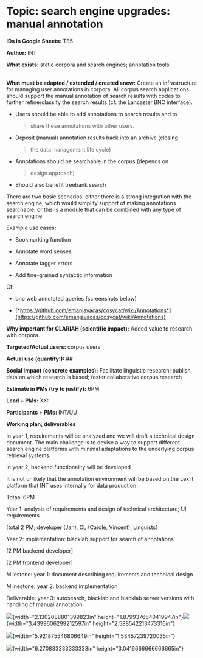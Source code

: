 Topic: search engine upgrades: manual annotation 
=================================================

**IDs in Google Sheets:** T85

**Author:** INT

**What exists:** static corpora and search engines; annotation tools

**\
What must be adapted / extended / created anew:** Create an
infrastructure for managing user annotations in corpora. All corpus
search applications should support the manual annotation of search
results with codes to further refine/classify the search results (cf.
the Lancaster BNC interface).

-   Users should be able to add annotations to search results and to
    > share these annotations with other users.

-   Deposit (manual) annotation results back into an archive (closing
    > the data management life cycle)

-   Annotations should be searchable in the corpus (depends on
    > design approach)

-   Should also benefit treebank search

There are two basic scenarios: either there is a strong integration with
the search engine, which would simplify support of making annotations
searchable; or this is a module that can be combined with any type of
search engine.

Example use cases:

-   Bookmarking function

-   Annotate word senses

-   Annotate tagger errors

-   Add fine-grained syntactic information

Cf:

-   bnc web annotated queries (screenshots below)

-   [*https://github.com/emanjavacas/cosycat/wiki/Annotations*](https://github.com/emanjavacas/cosycat/wiki/Annotations)

**Why important for CLARIAH (scientific impact):** Added value to
research with corpora.

**Targeted/Actual users:** corpus users

**Actual use (quantify!):** \#\#

**Social Impact** **(concrete examples):** Facilitate linguistic
research; publish data on which research is based; foster collaborative
corpus research

**Estimate in PMs (try to justify):** 6PM

**Lead + PMs:** XX:

**Participants + PMs:** INT/UU

**Working plan; deliverables**

In year 1, requirements will be analyzed and we will draft a technical
design document. The main challenge is to devise a way to support
different search engine platforms with minimal adaptations to the
underlying corpus retrieval systems.

in year 2, backend functionality will be developed

It is not unlikely that the annotation environment will be based on the
Lex’it platform that INT uses internally for data production.

Totaal 6PM

Year 1: analysis of requirements and design of technical architecture;
UI requirements

\[total 2 PM; developer (Jan), CL (Carole, Vincent), Linguists\]

Year 2: implementation: blacklab support for search of annotations

\[2 PM backend developer\]

\[2 PM frontend developer\]

Milestone: year 1: document describing requirements and technical design

Mlinestone: year 2: backend implementation

Deliverable: year 3: autosearch, blacklab and blacklab server versions
with handling of manual annotation

![](media/image3.png){width="2.1302088801399823in"
height="1.8799376640419947in"}![](media/image2.png){width="3.4399606299212597in"
height="2.588542213473316in"}

![](media/image1.png){width="5.921875546806649in"
height="1.53457239720035in"}

![](media/image4.png){width="6.270833333333333in"
height="3.0416666666666665in"}
